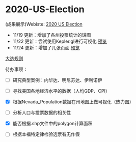 # 2020-US-Election

(成果展示)Webiste: [2020 US Election](https://tesseract-r.github.io/2020-US-Election/#website)

- 11/19 更新：增加了各州投票统计的饼图
- 11/22 更新：尝试使用Kepler.gl进行可视化 [预览](https://tesseract-r.github.io/2020-US-Election/state/NevadaHeatmap.html)
- 11/24 更新：增加了几张页面 [预览](https://tesseract-r.github.io/2020-US-Election/general_state_votes.html)

[大选规则](https://www.bbc.com/news/election-us-2020-53785985)

待办事项：
- [ ] 研究典型案例：内华达、明尼苏达、伊利诺伊
- [ ] 寻找美国各地经济水平的数据（人均GDP、CPI）
- [x] 根据Nevada_Population数据在州地图上做可视化（热力图）
- [ ] 分析人口与投票数据的相关性
- [x] 能否根据.shp文件中的polygon计算面积
- [ ] 根据本福特定律检验选票有无作假

